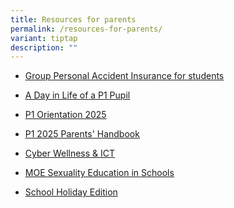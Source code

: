 ```yaml
---
title: Resources for parents
permalink: /resources-for-parents/
variant: tiptap
description: ""
---
```

<ul data-tight="true" class="tight">
<li>
<p><a href="https://westviewpri.moe.edu.sg/group-personal-accident-insurance-for-students/" rel="noopener noreferrer nofollow" target="_blank"><u>Group Personal Accident Insurance for students</u></a>
</p>
</li>
<li>
<p><a href="https://westviewpri.moe.edu.sg/a-day-in-life-of-a-p1-pupil/" rel="noopener noreferrer nofollow" target="_blank"><u>A Day in Life of a P1 Pupil</u></a>
</p>
</li>
<li>
<p><a href="https://westviewpri.moe.edu.sg/p1-orientation-2025/" rel="noopener noreferrer nofollow" target="_blank"><u>P1 Orientation 2025</u></a>
</p>
</li>
<li>
<p><a href="https://westviewpri.moe.edu.sg/p1-2025-parents-handbook/" rel="noopener noreferrer nofollow" target="_blank"><u>P1 2025 Parents' Handbook</u></a>
</p>
</li>
<li>
<p><a href="https://westviewpri.moe.edu.sg/cyber-wellness-ict/" rel="noopener noreferrer nofollow" target="_blank"><u>Cyber Wellness &amp; ICT</u></a>
</p>
</li>
<li>
<p><a href="https://westviewpri.moe.edu.sg/moe-sexuality-education-in-schools/" rel="noopener noreferrer nofollow" target="_blank"><u>MOE Sexuality Education in Schools</u></a>
</p>
</li>
<li>
<p><a href="https://westviewpri.moe.edu.sg/school-holiday-edition/" rel="noopener noreferrer nofollow" target="_blank"><u>School Holiday Edition</u></a>
</p>
</li>
</ul>
<p></p>